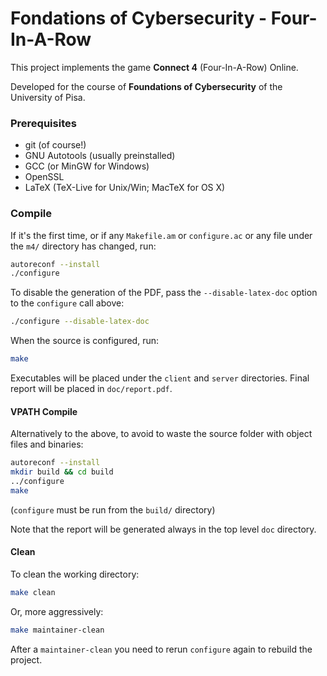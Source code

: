 # Fondations of Cybersecurity - Four-In-A-Row

This project implements the game **Connect 4** (Four-In-A-Row) Online.

Developed for the course of **Foundations of Cybersecurity** of the University of
Pisa.

### Prerequisites

- git (of course!)
- GNU Autotools (usually preinstalled)
- GCC (or MinGW for Windows)
- OpenSSL
- LaTeX (TeX-Live for Unix/Win; MacTeX for OS X)

### Compile

If it's the first time, or if any `Makefile.am` or `configure.ac` or any file
under the `m4/` directory has changed, run:

```sh
autoreconf --install
./configure
```

To disable the generation of the PDF, pass the `--disable-latex-doc` option to
the `configure` call above:

```sh
./configure --disable-latex-doc
```

When the source is configured, run:

```sh
make
```

Executables will be placed under the `client` and `server` directories. Final
report will be placed in `doc/report.pdf`.

#### VPATH Compile

Alternatively to the above, to avoid to waste the source folder with object
files and binaries:

```sh
autoreconf --install
mkdir build && cd build
../configure
make
```
(`configure` must be run from the `build/` directory)

Note that the report will be generated always in the top level `doc` directory.

#### Clean

To clean the working directory:

```sh
make clean
```

Or, more aggressively:

```sh
make maintainer-clean
```

After a `maintainer-clean` you need to rerun `configure` again to rebuild the
project.
